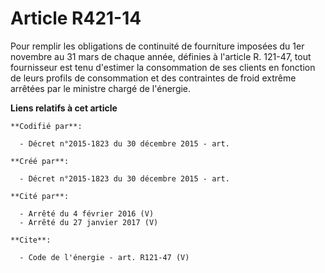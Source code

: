 # Article R421-14

Pour remplir les obligations de continuité de fourniture imposées du 1er novembre au 31 mars de chaque année, définies à
l'article R. 121-47, tout fournisseur est tenu d'estimer la consommation de ses clients en fonction de leurs profils de
consommation et des contraintes de froid extrême arrêtées par le ministre chargé de l'énergie.

**Liens relatifs à cet article**

	**Codifié par**:

	  - Décret n°2015-1823 du 30 décembre 2015 - art.

	**Créé par**:

	  - Décret n°2015-1823 du 30 décembre 2015 - art.

	**Cité par**:

	  - Arrêté du 4 février 2016 (V)
	  - Arrêté du 27 janvier 2017 (V)

	**Cite**:

	  - Code de l'énergie - art. R121-47 (V)
